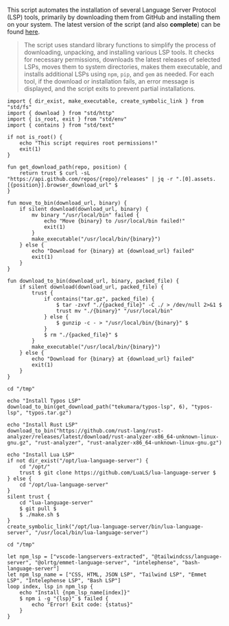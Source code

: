 This script automates the installation of several Language Server Protocol (LSP) tools, primarily by downloading them from GitHub and installing them on your system. The latest version of the script (and also **complete**) can be found [here](https://github.com/Mte90/My-Scripts/blob/master/dev/lsp-installer/install.ab).

> The script uses standard library functions to simplify the process of downloading, unpacking, and installing various LSP tools. It checks for necessary permissions, downloads the latest releases of selected LSPs, moves them to system directories, makes them executable, and installs additional LSPs using `npm`, `pip`, and `gem` as needed.
> For each tool, if the download or installation fails, an error message is displayed, and the script exits to prevent partial installations.

```ab
import { dir_exist, make_executable, create_symbolic_link } from "std/fs"
import { download } from "std/http"
import { is_root, exit } from "std/env"
import { contains } from "std/text"

if not is_root() {
    echo "This script requires root permissions!"
    exit(1)
}

fun get_download_path(repo, position) {
    return trust $ curl -sL "https://api.github.com/repos/{repo}/releases" | jq -r ".[0].assets.[{position}].browser_download_url" $
}

fun move_to_bin(download_url, binary) {
    if silent download(download_url, binary) {
        mv binary "/usr/local/bin" failed {
            echo "Move {binary} to /usr/local/bin failed!"
            exit(1)
        }
        make_executable("/usr/local/bin/{binary}")
    } else {
        echo "Download for {binary} at {download_url} failed"
        exit(1)
    }
}

fun download_to_bin(download_url, binary, packed_file) {
    if silent download(download_url, packed_file) {
        trust {
            if contains("tar.gz", packed_file) {
                $ tar -zxvf "./{packed_file}" -C ./ > /dev/null 2>&1 $
                trust mv "./{binary}" "/usr/local/bin"
            } else {
                $ gunzip -c - > "/usr/local/bin/{binary}" $
            }
            $ rm "./{packed_file}" $
        }
        make_executable("/usr/local/bin/{binary}")
    } else {
        echo "Download for {binary} at {download_url} failed"
        exit(1)
    }
}

cd "/tmp"

echo "Install Typos LSP"
download_to_bin(get_download_path("tekumara/typos-lsp", 6), "typos-lsp", "typos.tar.gz")

echo "Install Rust LSP"
download_to_bin("https://github.com/rust-lang/rust-analyzer/releases/latest/download/rust-analyzer-x86_64-unknown-linux-gnu.gz", "rust-analyzer", "rust-analyzer-x86_64-unknown-linux-gnu.gz")

echo "Install Lua LSP"
if not dir_exist("/opt/lua-language-server") {
    cd "/opt/"
    trust $ git clone https://github.com/LuaLS/lua-language-server $
} else {
    cd "/opt/lua-language-server"
}
silent trust {
    cd "lua-language-server"
    $ git pull $
    $ ./make.sh $
}
create_symbolic_link("/opt/lua-language-server/bin/lua-language-server", "/usr/local/bin/lua-language-server")

cd "/tmp"

let npm_lsp = ["vscode-langservers-extracted", "@tailwindcss/language-server", "@olrtg/emmet-language-server", "intelephense", "bash-language-server"]
let npm_lsp_name = ["CSS, HTML, JSON LSP", "Tailwind LSP", "Emmet LSP", "Intelephense LSP", "Bash LSP"]
loop index, lsp in npm_lsp {
    echo "Install {npm_lsp_name[index]}"
    $ npm i -g "{lsp}" $ failed {
        echo "Error! Exit code: {status}"
    }
}
```
